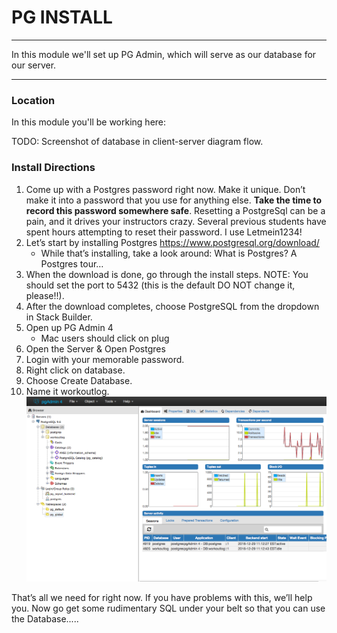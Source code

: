 # PG INSTALL
---

In this module we'll set up PG Admin, which will serve as our database for our server.

<hr />

### Location
In this module you'll be working here:

TODO: Screenshot of database in client-server diagram flow.


### Install Directions
1. Come up with a Postgres password right now. Make it unique. Don’t make it into a password that you use for anything else. **Take the time to record this password somewhere safe**. Resetting a PostgreSql can be a pain, and it drives your instructors crazy. Several previous students have spent hours attempting to reset their password. I use Letmein1234! 
2. Let’s start by installing Postgres https://www.postgresql.org/download/
    * While that’s installing, take a look around: What is Postgres? A Postgres tour…
3. When the download is done, go through the install steps. NOTE: You should set the port to 5432 (this is the default DO NOT change it, please!!).
4. After the download completes, choose PostgreSQL from the dropdown in Stack Builder.
5. Open up PG Admin 4
    * Mac users should click on plug
6. Open the Server & Open Postgres
7. Login with your memorable password.
8. Right click on database.
9. Choose Create Database.
10. Name it workoutlog.
![screenshot](assets/02-workoutlog-db.png) 

That’s all we need for right now.
If you have problems with this, we’ll help you.
Now go get some rudimentary SQL under your belt so that you can use the Database.....





